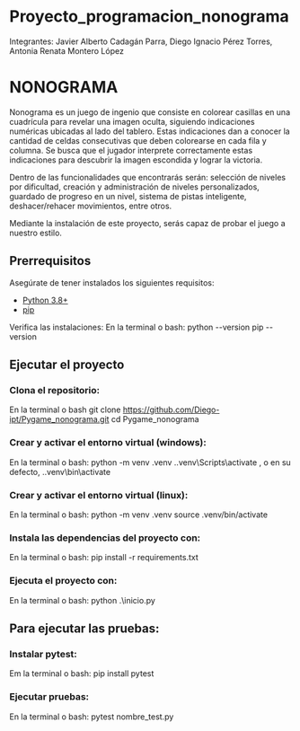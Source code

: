 # Proyecto_programacion_nonograma
Integrantes:  Javier Alberto Cadagán Parra, Diego Ignacio Pérez Torres, Antonia Renata Montero López

# NONOGRAMA
Nonograma es un juego de ingenio que consiste en colorear casillas en una cuadrícula para revelar una imagen oculta, siguiendo indicaciones numéricas ubicadas al lado del tablero. Estas indicaciones dan a conocer la cantidad de celdas consecutivas que deben colorearse en cada fila y columna. Se busca que el jugador interprete correctamente estas indicaciones para descubrir la imagen escondida y lograr la victoria.

Dentro de las funcionalidades que encontrarás serán: selección de niveles por dificultad, creación y administración de niveles personalizados, guardado de progreso en un nivel, sistema de pistas inteligente, deshacer/rehacer movimientos, entre otros.

Mediante la instalación de este proyecto, serás capaz de probar el juego a nuestro estilo.

## Prerrequisitos

Asegúrate de tener instalados los siguientes requisitos:
- [Python 3.8+](https://www.python.org/downloads/)
- [pip](https://pip.pypa.io/en/stable/installation/)

Verifica las instalaciones:
En la terminal o bash:
python --version
pip --version

## Ejecutar el proyecto
### Clona el repositorio:
En la terminal o bash
git clone https://github.com/Diego-ipt/Pygame_nonograma.git
cd Pygame_nonograma

### Crear y activar el entorno virtual (windows):
En la terminal o bash:
python -m venv .venv
.\.venv\Scripts\activate , o en su defecto, .\.venv\bin\activate

### Crear y activar el entorno virtual (linux):
En la terminal o bash:
python -m venv .venv
source .venv/bin/activate

### Instala las dependencias del proyecto con:
En la terminal o bash:
pip install -r requirements.txt

### Ejecuta el proyecto con:
En la terminal o bash:
python .\inicio.py

## Para ejecutar las pruebas:
### Instalar pytest:
Em la terminal o bash:
pip install pytest

### Ejecutar pruebas:
En la terminal o bash:
pytest nombre_test.py
